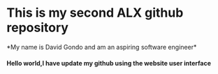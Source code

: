 <h1>This is my second ALX github repository</h1>
*My name is David Gondo and am an aspiring software engineer*
<h4>Hello world,l have update my github using the  website user interface</h4>
